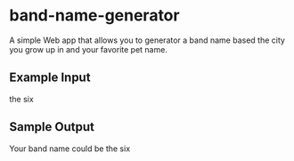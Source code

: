 # band-name-generator
A simple Web app that allows you to generator a band name based the city you grow up in and your favorite pet name.

## Example Input
the
six

## Sample Output
Your band name could be the six